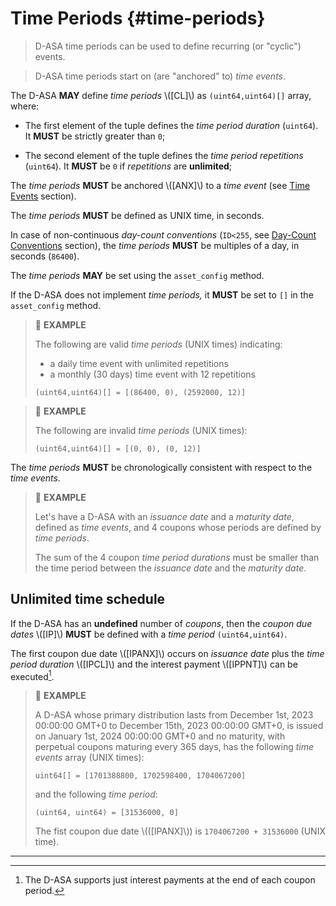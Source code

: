# Time Periods {#time-periods}

> D-ASA time periods can be used to define recurring (or "cyclic") events.

> D-ASA time periods start on (are "anchored" to) *time events*.

The D-ASA **MAY** define *time periods* \\([CL]\\) as `(uint64,uint64)[]` array,
where:

- The first element of the tuple defines the *time period duration* (`uint64`).
It **MUST** be strictly greater than `0`;

- The second element of the tuple defines the *time period repetitions* (`uint64`).
It **MUST** be `0` if *repetitions* are **unlimited**;

The *time periods* **MUST** be anchored \\([ANX]\\) to a *time event* (see [Time
Events](./time-events.md) section).

The *time periods* **MUST** be defined as UNIX time, in seconds.

In case of non-continuous *day-count conventions* (`ID<255`, see [Day-Count Conventions](./day-count-convention.md)
section), the *time periods* **MUST** be multiples of a day, in seconds (`86400`).

The *time periods* **MAY** be set using the `asset_config` method.

If the D-ASA does not implement *time periods,* it **MUST** be set to `[]` in the
`asset_config` method.

> 📎 **EXAMPLE**
>
> The following are valid *time periods* (UNIX times) indicating:
>
> - a daily time event with unlimited repetitions
> - a monthly (30 days) time event with 12 repetitions
>
> ```text
> (uint64,uint64)[] = [(86400, 0), (2592000, 12)]
> ```

> 📎 **EXAMPLE**
>
> The following are invalid *time periods* (UNIX times):
>
> ```text
> (uint64,uint64)[] = [(0, 0), (0, 12)]
> ```

The *time periods* **MUST** be chronologically consistent with respect to the *time
events*.

> 📎 **EXAMPLE**
>
> Let's have a D-ASA with an *issuance date* and a *maturity date*, defined as *time
> events*, and 4 coupons whose periods are defined by *time periods*.
>
> The sum of the 4 coupon *time period durations* must be smaller than the time
> period between the *issuance date* and the *maturity date*.

## Unlimited time schedule

If the D-ASA has an **undefined** number of *coupons*, then the *coupon due dates*
\\([IP]\\) **MUST** be defined with a *time period* `(uint64,uint64)`.

The first coupon due date \\([IPANX]\\) occurs on *issuance date* plus the *time
period duration* \\([IPCL]\\) and the interest payment \\([IPPNT]\\) can be executed[^1].

> 📎 **EXAMPLE**
>
> A D-ASA whose primary distribution lasts from December 1st, 2023 00:00:00 GMT+0
> to December 15th, 2023 00:00:00 GMT+0, is issued on January 1st, 2024 00:00:00
> GMT+0 and no maturity, with perpetual coupons maturing every 365 days, has the
> following *time events* array (UNIX times):
>
> ```text
> uint64[] = [1701388800, 1702598400, 1704067200]
> ```
>
> and the following *time period*:
>
> ```text
> (uint64, uint64) = [31536000, 0]
> ```
>
> The fist coupon due date \\(([IPANX]\\)) is `1704067200 + 31536000` (UNIX time).

---

[^1]: The D-ASA supports just interest payments at the end of each coupon period.
